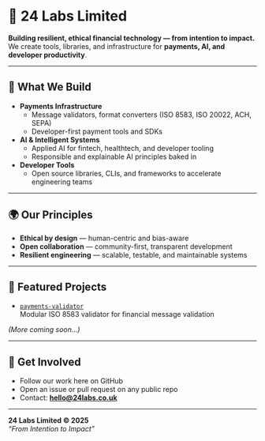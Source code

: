 # 🧠 24 Labs Limited

**Building resilient, ethical financial technology — from intention to impact.**  
We create tools, libraries, and infrastructure for **payments, AI, and developer productivity**.

---

## 💼 What We Build
- **Payments Infrastructure**
  - Message validators, format converters (ISO 8583, ISO 20022, ACH, SEPA)
  - Developer-first payment tools and SDKs
- **AI & Intelligent Systems**
  - Applied AI for fintech, healthtech, and developer tooling
  - Responsible and explainable AI principles baked in
- **Developer Tools**
  - Open source libraries, CLIs, and frameworks to accelerate engineering teams

---

## 🌍 Our Principles
- **Ethical by design** — human-centric and bias-aware  
- **Open collaboration** — community-first, transparent development  
- **Resilient engineering** — scalable, testable, and maintainable systems

---

## 🚀 Featured Projects
- [`payments-validator`](https://github.com/24-Labs-Limited/payments-validator)  
  Modular ISO 8583 validator for financial message validation

_(More coming soon…)_

---

## 🧩 Get Involved
- Follow our work here on GitHub  
- Open an issue or pull request on any public repo  
- Contact: **hello@24labs.co.uk**

---

**24 Labs Limited © 2025**  
_“From Intention to Impact”_
